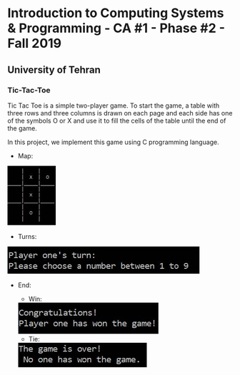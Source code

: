 # Introduction to Computing Systems & Programming - CA #1 - Phase #2 - Fall 2019
## University of Tehran
### Tic-Tac-Toe

Tic Tac Toe is a simple two-player game. To start the game, a table with three rows and three columns is drawn on each page and each side has one of the symbols O or X and use it to fill the cells of the table until the end of the game. 

In this project, we implement this game using C programming language.

* Map:
<img src='https://github.com/Adib-Rezaei/ICSP-Fall2019-CA1-P2-Tic-Tac-Toe/blob/master/map.jpg?raw=true'>

* Turns:
<img src='https://github.com/Adib-Rezaei/ICSP-Fall2019-CA1-P2-Tic-Tac-Toe/blob/master/turn.jpg?raw=true'>

* End:
  * Win: 
  <img src='https://github.com/Adib-Rezaei/ICSP-Fall2019-CA1-P2-Tic-Tac-Toe/blob/master/end.jpg?raw=true'>
  
  * Tie:
  <img src='https://github.com/Adib-Rezaei/ICSP-Fall2019-CA1-P2-Tic-Tac-Toe/blob/master/end2.jpg?raw=true'>
  
 
